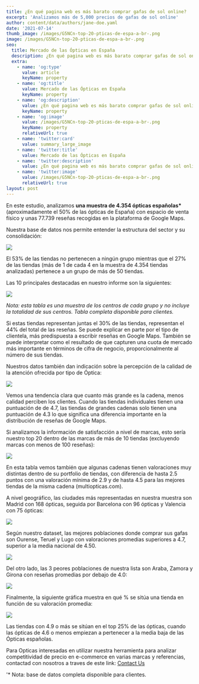 ```yaml
---
title: ¿En qué pagina web es más barato comprar gafas de sol online?
excerpt: 'Analizamos más de 5,000 precios de gafas de sol online'
author: content/data/authors/jane-doe.yaml
date: '2021-07-14'
thumb_image: /images/G5NCn-top-20-pticas-de-espa-a-br-.png
image: /images/G5NCn-top-20-pticas-de-espa-a-br-.png
seo:
  title: Mercado de las Ópticas en España
  description: ¿En qué pagina web es más barato comprar gafas de sol online?
  extra:
    - name: 'og:type'
      value: article
      keyName: property
    - name: 'og:title'
      value: Mercado de las Ópticas en España
      keyName: property
    - name: 'og:description'
      value: ¿En qué pagina web es más barato comprar gafas de sol online?
      keyName: property
    - name: 'og:image'
      value: /images/G5NCn-top-20-pticas-de-espa-a-br-.png
      keyName: property
      relativeUrl: true
    - name: 'twitter:card'
      value: summary_large_image
    - name: 'twitter:title'
      value: Mercado de las Ópticas en España
    - name: 'twitter:description'
      value: ¿En qué pagina web es más barato comprar gafas de sol online?
    - name: 'twitter:image'
      value: /images/G5NCn-top-20-pticas-de-espa-a-br-.png
      relativeUrl: true
layout: post
---
```

En este estudio, analizamos **una muestra de 4.354 ópticas españolas\*** (aproximadamente el 50% de las ópticas de España) con espacio de venta físico y unas 77.739 reseñas recogidas en la plataforma de Google Maps.

Nuestra base de datos nos permite entender la estructura del sector y su consolidación:

![](https://lh3.googleusercontent.com/7umQTUhCXJqbhPYpgEdVCj9XhMm9upcPVd40q8ihk2DUrbGrpbluimyj-\_hdS0eLHdnk3sc7S67gZfAw3mxpb1-3Zb9Ql10g1kMoOfp4DUBOCcW8X9Mt0mJMQTlo93WvyJbUw14F)

El 53% de las tiendas no pertenecen a ningún grupo mientras que el 27% de las tiendas (más de 1 de cada 4 en la muestra de 4.354 tiendas analizadas) pertenece a un grupo de más de 50 tiendas.

Las 10 principales destacadas en nuestro informe son la siguientes:

![](https://lh6.googleusercontent.com/Wf5ZhnzoYug8W7ifMj5UIRwwGTSnkp6ll8LSe5JYtW_VLQRmm-s5q3sB0rirglZpbEH55FoC490cz-O4gCBrF1pXsgXOCVbyiHO0IB7JAHMO50wrTSw9UIkzTiCrs8TG0BR44sy8)

*Nota: esta tabla es una muestra de los centros de cada grupo y no incluye la totalidad de sus centros. Tabla completa disponible para clientes.*

Si estas tiendas representan juntas el 30% de las tiendas, representan el 44% del total de las reseñas. Se puede explicar en parte por el tipo de clientela, más predispuesta a escribir reseñas en Google Maps. También se puede interpretar como el resultado de que capturen una cuota de mercado más importante en términos de cifra de negocio, proporcionalmente al número de sus tiendas.

Nuestros datos también dan indicación sobre la percepción de la calidad de la atención ofrecida por tipo de Óptica:

![](https://lh5.googleusercontent.com/9ToIoa9M9yJK5cjKRgU057LhavhqDQkSsSAAyImMFToRnrH5MCeOjNtqVqnABwiL3Tmt16JwiPkRBiwWwWMEyHt1MaMeDclikYu-zmAVveBEm3zR2gxLYMC8IvpofNJNglaYxYAI)

Vemos una tendencia clara que cuanto más grande es la cadena, menos calidad perciben los clientes. Cuando las tiendas individuales tienen una puntuación de de 4.7, las tiendas de grandes cadenas solo tienen una puntuación de 4.3 lo que significa una diferencia importante en la distribución de reseñas de Google Maps.

Si analizamos la información de satisfacción a nivel de marcas, esto sería nuestro top 20 dentro de las marcas de más de 10 tiendas (excluyendo marcas con menos de 100 reseñas):

![](https://lh5.googleusercontent.com/3AQVoT59L_DjxX5JGF_bcvS0QPa1DnC0CS-2STYMIHB7gP2f7Y-Si7CdyJb3OZU8KAjSdifRcVLDBzS5QAN7e1AmM29Z68Sh7qQTlnT7tNNmbP9LjvjCCl2e7nO9RAkJh5NBU99w)

En esta tabla vemos también que algunas cadenas tienen valoraciones muy distintas dentro de su portfolio de tiendas, con diferencia de hasta 2.5 puntos con una valoración mínima de 2.9 y de hasta 4.5 para las mejores tiendas de la misma cadena (multiopticas.com).

A nivel geográfico, las ciudades más representadas en nuestra muestra son Madrid con 168 ópticas, seguida por Barcelona con 96 ópticas y Valencia con 75 ópticas:

![](https://lh4.googleusercontent.com/cLd17sVISZXA_GeSueXkLcXTpMQpnGRT_sogf6bOuiSw1LWcEqA1m3RtGRUc2s9bdqyXN9gCyCSAYRewgjdESwmhNUDeNMnksadhQqmEPY86MfMCvfCYoiJaCK661k3-lTEFQ8sE)

Según nuestro dataset, las mejores poblaciones donde comprar sus gafas son Ourense, Teruel y Lugo con valoraciones promedias superiores a 4.7, superior a la media nacional de 4.50.

![](https://lh5.googleusercontent.com/iAOZwmp7CW-JXWIdjO1F42h5c38n2uK-v6bHESv4yAfqV1a6JuUYW0bTinw2upIvhOpznYoK1tAE_snV1kA1\_Ki6tJGjv4Tnhl1beSrClI4tw4AlDY5Bt1MwVszaKmpkX-5J2g4F)

Del otro lado, las 3 peores poblaciones de nuestra lista son Araba, Zamora y Girona con reseñas promedias por debajo de 4.0:

![](https://lh5.googleusercontent.com/9zQEIijX2sE3o0ogHGDkeJFJBck-9n3wFplzuYs0l1XKpg93Q3uTuw2hoy3cYEaI73-qm4K0legiYWayHDuryZrMuM-z5kXd4\_TBuNrRSuZSAGLo8b\_4VOAX7IzSCvEU1ory--B\_)

Finalmente, la siguiente gráfica muestra en qué % se sitúa una tienda en función de su valoración promedia:

![](https://lh5.googleusercontent.com/7qwGJ3fad22x5o4inHqKtjPYyPemvfcdG58SoUikCc-bYI21ssuUyMnvuU9HfoU7z-9XPJUEMNi-ni1\_nSBSUvvJUho0DU41h3WW0LnElu4b2lw8ErkLICy3RbS5ytxyNl4QY_GC)

Las tiendas con 4.9 o más se sitúan en el top 25% de las ópticas, cuando las ópticas de 4.6 o menos empiezan a pertenecer a la media baja de las Ópticas españolas.

Para Opticas interesadas en utilizar nuestra herramienta para analizar competitividad de precio en e-commerce en varias marcas y referencias, contactad con nosotros a traves de este link: [Contact Us](https://pie2re.typeform.com/to/bqJ0ieF7)

'*   Nota: base de datos completa disponible para clientes.
